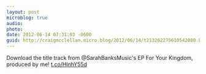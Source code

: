 ```yaml
---
layout: post
microblog: true
audio: 
photo: 
date: 2012-06-14 07:31:03 -0600
guid: http://craigmcclellan.micro.blog/2012/06/14/t213262275610542080.html
---
```

Download the title track from @SarahBanksMusic's EP For Your Kingdom, produced by me! [t.co/HlnhY55d](http://t.co/HlnhY55d)
